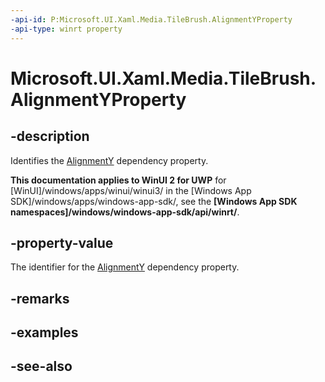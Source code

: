 ```yaml
---
-api-id: P:Microsoft.UI.Xaml.Media.TileBrush.AlignmentYProperty
-api-type: winrt property
---
```


<!-- Property syntax
public Windows.UI.Xaml.DependencyProperty AlignmentYProperty { get; }
-->

# Microsoft.UI.Xaml.Media.TileBrush.AlignmentYProperty

## -description
Identifies the [AlignmentY](tilebrush_alignmenty.md) dependency property.

**This documentation applies to WinUI 2 for UWP** for [WinUI]/windows/apps/winui/winui3/ in the [Windows App SDK]/windows/apps/windows-app-sdk/, see the **[Windows App SDK namespaces]/windows/windows-app-sdk/api/winrt/**.

## -property-value
The identifier for the [AlignmentY](tilebrush_alignmenty.md) dependency property.

## -remarks

## -examples

## -see-also
